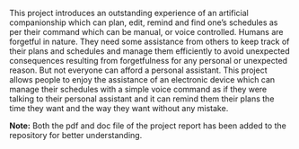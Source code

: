This project introduces an outstanding experience of an artificial companionship which can plan, edit, remind and find one’s schedules as per their command which can be manual, or voice controlled. Humans are forgetful in nature. They need some assistance from others to keep track of their plans and schedules and manage them efficiently to avoid unexpected consequences resulting from forgetfulness for any personal or unexpected reason. But not everyone can afford a personal assistant. This project allows people to enjoy the assistance of an electronic device which can manage their schedules with a simple voice command as if they were talking to their personal assistant and it can remind them their plans the time they want and the way they want without any mistake.

**Note:** Both the pdf and doc file of the project report has been added to the repository for better understanding.

